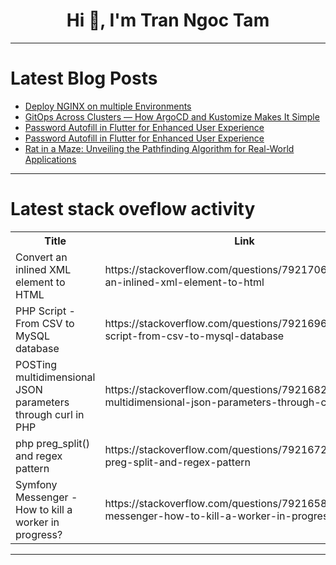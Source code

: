 <h1 align="center">Hi 👋, I'm Tran Ngoc Tam</h1>

---

# Latest Blog Posts 
<!-- BLOG-POST-LIST:START -->
- [Deploy NGINX on multiple Environments](https://dev.to/mrzaizai2k/deploy-nginx-on-multiple-environments-59gk)
- [GitOps Across Clusters — How ArgoCD and Kustomize Makes It Simple](https://dev.to/klip_klop/gitops-across-clusters-how-argocd-and-kustomize-makes-it-simple-489j)
- [Password Autofill in Flutter for Enhanced User Experience](https://dev.to/ashiqu_ali/password-autofill-in-flutter-for-enhanced-user-experience-1a75)
- [Password Autofill in Flutter for Enhanced User Experience](https://dev.to/ashiqu_ali/password-autofill-in-flutter-for-enhanced-user-experience-40ig)
- [Rat in a Maze: Unveiling the Pathfinding Algorithm for Real-World Applications](https://dev.to/subhiksha_rcce_2211be83b/rat-in-a-maze-unveiling-the-pathfinding-algorithm-for-real-world-applications-2e1a)
<!-- BLOG-POST-LIST:END -->

---

# Latest stack oveflow activity
<table>
  <tr><th>Title</th><th>Link</th></tr>
  <!-- STACKOVERFLOW:START --><tr><td>Convert an inlined XML element to HTML</td><td>https://stackoverflow.com/questions/79217062/convert-an-inlined-xml-element-to-html</td></tr><tr><td>PHP Script - From CSV to MySQL database</td><td>https://stackoverflow.com/questions/79216960/php-script-from-csv-to-mysql-database</td></tr><tr><td>POSTing multidimensional JSON parameters through curl in PHP</td><td>https://stackoverflow.com/questions/79216824/posting-multidimensional-json-parameters-through-curl-in-php</td></tr><tr><td>php preg_split&lpar;&rpar; and regex pattern</td><td>https://stackoverflow.com/questions/79216725/php-preg-split-and-regex-pattern</td></tr><tr><td>Symfony Messenger - How to kill a worker in progress?</td><td>https://stackoverflow.com/questions/79216586/symfony-messenger-how-to-kill-a-worker-in-progress</td></tr><!-- STACKOVERFLOW:END -->
</table>

---


